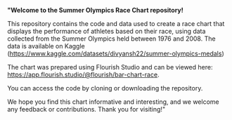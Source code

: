 **"Welcome to the Summer Olympics Race Chart repository!**

This repository contains the code and data used to create a race chart that displays the performance of athletes based on their race, using data collected from the Summer Olympics held between 1976 and 2008. The data is available on Kaggle (https://www.kaggle.com/datasets/divyansh22/summer-olympics-medals)

The chart was prepared using Flourish Studio and can be viewed here: https://app.flourish.studio/@flourish/bar-chart-race.



You can access the code by cloning or downloading the repository.

We hope you find this chart informative and interesting, and we welcome any feedback or contributions. Thank you for visiting!"
